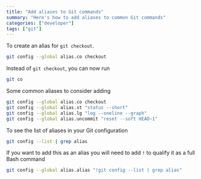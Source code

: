 ```yaml
---
title: "Add aliases to Git commands"
summary: "Here's how to add aliases to common Git commands"
categories: ["developer"]
tags: ["git"]
---
```


To create an alias for `git checkout`.

```bash
git config --global alias.co checkout
```

Instead of `git checkout`, you can now run

```bash
git co
```

Some common aliases to consider adding

```bash
git config --global alias.co checkout
git config --global alias.st "status --short"
git config --global alias.lg "log --oneline --graph"
git config --global alias.uncommit "reset --soft HEAD~1"
```

To see the list of aliases in your Git configuration

```bash
git config --list | grep alias
```

If you want to add this as an alias you will need to add `!` to qualify it as a full Bash command

```bash
git config --global alias.alias "!git config --list | grep alias"
```
